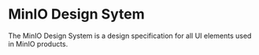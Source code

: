 MinIO Design Sytem
===

The MinIO Design System is a design specification for all UI elements used in MinIO products.